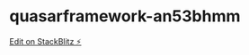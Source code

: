 # quasarframework-an53bhmm

[Edit on StackBlitz ⚡️](https://stackblitz.com/edit/quasarframework-qqawjb)
